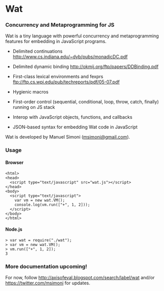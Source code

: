 # Wat

### Concurrency and Metaprogramming for JS

Wat is a tiny language with powerful concurrency and metaprogramming
features for embedding in JavaScript programs.

* Delimited continuations http://www.cs.indiana.edu/~dyb/pubs/monadicDC.pdf

* Delimited dynamic binding http://okmij.org/ftp/papers/DDBinding.pdf

* First-class lexical environments and fexprs ftp://ftp.cs.wpi.edu/pub/techreports/pdf/05-07.pdf

* Hygienic macros

* First-order control (sequential, conditional, loop, throw, catch, finally) running on JS stack

* Interop with JavaScript objects, functions, and callbacks

* JSON-based syntax for embedding Wat code in JavaScript

Wat is developed by Manuel Simoni (msimoni@gmail.com).

### Usage

#### Browser

    <html>
    <head>
      <script type="text/javascript" src="wat.js"></script>
    </head>
    <body>
      <script type="text/javascript">
        var vm = new wat.VM();
        console.log(vm.run(["+", 1, 2]));
      </script>
    </body>
    </html>

#### Node.js

    > var wat = require("./wat");
    > var vm = new wat.VM();
    > vm.run(["+", 1, 2]);
    3

### More documentation upcoming!

For now, follow http://axisofeval.blogspot.com/search/label/wat and/or
https://twitter.com/msimoni for updates.
